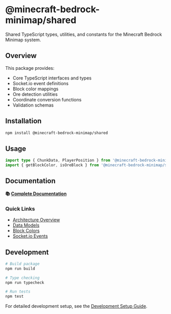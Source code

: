 # @minecraft-bedrock-minimap/shared

Shared TypeScript types, utilities, and constants for the Minecraft Bedrock Minimap system.

## Overview

This package provides:
- Core TypeScript interfaces and types
- Socket.io event definitions
- Block color mappings
- Ore detection utilities
- Coordinate conversion functions
- Validation schemas

## Installation

```bash
npm install @minecraft-bedrock-minimap/shared
```

## Usage

```typescript
import type { ChunkData, PlayerPosition } from '@minecraft-bedrock-minimap/shared';
import { getBlockColor, isOreBlock } from '@minecraft-bedrock-minimap/shared';
```

## Documentation

**📚 [Complete Documentation](../../docs/packages/shared.md)**

### Quick Links

- [Architecture Overview](../../docs/architecture/overview.md)
- [Data Models](../../docs/architecture/data-models.md)
- [Block Colors](../../docs/concepts/block-colors.md)
- [Socket.io Events](../../docs/api/socket-events.md)

## Development

```bash
# Build package
npm run build

# Type checking
npm run typecheck

# Run tests
npm test
```

For detailed development setup, see the [Development Setup Guide](../../docs/guides/development-setup.md).